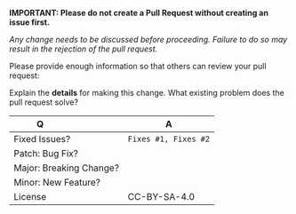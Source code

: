 **IMPORTANT: Please do not create a Pull Request without creating an issue first.**

*Any change needs to be discussed before proceeding. Failure to do so may result in the rejection of the pull request.*

Please provide enough information so that others can review your pull request:

Explain the **details** for making this change. What existing problem does the pull request solve?

| Q                        | A 
| ------------------------ | ---
| Fixed Issues?            | `Fixes #1, Fixes #2`
| Patch: Bug Fix?          |
| Major: Breaking Change?  |
| Minor: New Feature?      |
| License                  | CC-BY-SA-4.0
